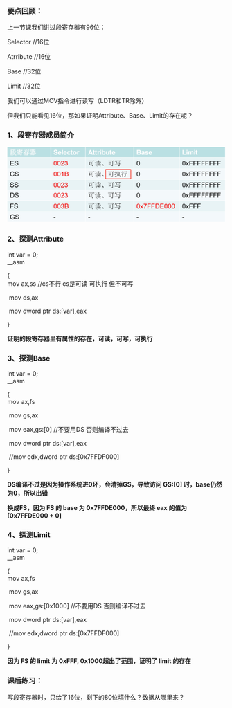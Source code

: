 ### 要点回顾：

上一节课我们讲过段寄存器有96位：

Selector  //16位

Atrribute  //16位

Base	 //32位

Limit	 //32位

我们可以通过MOV指令进行读写（LDTR和TR除外）

但我们只能看见16位，那如果证明Attribute、Base、Limit的存在呢？



### 1、段寄存器成员简介

![](../images/01/微信截图_20240205162508.png)



### 2、探测Attribute

int var = 0;					
__asm					

{					
	mov ax,ss	//cs不行 cs是可读 可执行 但不可写	

​	mov ds,ax				

​	mov dword ptr ds:[var],eax				

}	

**证明的段寄存器里有属性的存在，可读，可写，可执行**



### 3、探测Base

int var = 0;					
__asm					

{					
	mov ax,fs				

​	mov gs,ax				

​	mov eax,gs:[0]	//不要用DS 否则编译不过去	


​	mov dword ptr ds:[var],eax	

​	//mov edx,dword ptr ds:[0x7FFDF000]

}	

**DS编译不过是因为操作系统进0环，会清掉GS，导致访问 GS:[0] 时，base仍然为0，所以出错**

**换成FS，因为 FS 的 base 为 0x7FFDE000，所以最终 eax 的值为 [0x7FFDE000 + 0]**



### 4、探测Limit

int var = 0;					
__asm					

{					
	mov ax,fs				

​	mov gs,ax				

​	mov eax,gs:[0x1000]	//不要用DS 否则编译不过去	


​	mov dword ptr ds:[var],eax	

​	//mov edx,dword ptr ds:[0x7FFDF000]

}	

**因为 FS 的 limit 为 0xFFF, 0x1000超出了范围，证明了 limit 的存在**



### 课后练习：

写段寄存器时，只给了16位，剩下的80位填什么？数据从哪里来？	